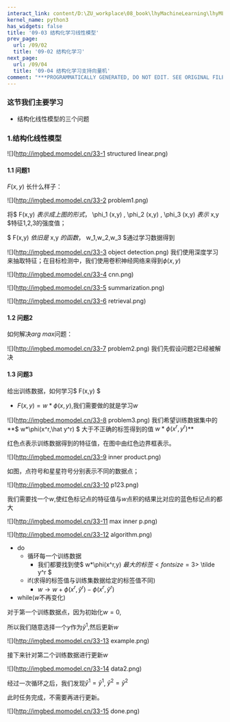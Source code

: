 ```yaml
---
interact_link: content/D:\ZU_workplace\08_book\lhyMachineLearning\lhyML\content\09/03.ipynb
kernel_name: python3
has_widgets: false
title: '09-03 结构化学习线性模型'
prev_page:
  url: /09/02
  title: '09-02 结构化学习'
next_page:
  url: /09/04
  title: '09-04 结构化学习支持向量机'
comment: "***PROGRAMMATICALLY GENERATED, DO NOT EDIT. SEE ORIGINAL FILES IN /content***"
---
```


### 这节我们主要学习


+ 结构化线性模型的三个问题



### 1.结构化线性模型


![](http://imgbed.momodel.cn/33-1 structured linear.png)

#### 1.1 问题1



$F(x,y)$ 长什么样子：

![](http://imgbed.momodel.cn/33-2 problem1.png)

将$ F(x,y) $表示成上图的形式，$ \phi_1 (x,y) $,$ \phi_2 (x,y) $,$ \phi_3 (x,y) $表示$ x,y $特征1,2,3的强度值；

$ F(x,y) $依旧是$ x,y $的函数，$ w_1,w_2,w_3 $通过学习数据得到



![](http://imgbed.momodel.cn/33-3 object detection.png)
我们使用深度学习来抽取特征；在目标检测中，我们使用卷积神经网络来得到$\phi (x,y)$

![](http://imgbed.momodel.cn/33-4 cnn.png)


 
![](http://imgbed.momodel.cn/33-5 summarization.png)


 
![](http://imgbed.momodel.cn/33-6 retrieval.png)

#### 1.2 问题2



如何解决$arg$ $max$问题：



![](http://imgbed.momodel.cn/33-7 problem2.png)
我们先假设问题2已经被解决

#### 1.3 问题3



给出训练数据，如何学习$ F(x,y) $

+ $F(x,y)=w*\phi(x,y)$,我们需要做的就是学习$w$


![](http://imgbed.momodel.cn/33-8 problem3.png)
我们希望训练数据集中的**$ w*\phi(x^r,\hat y^r) $ 大于不正确的标签得到的值 $w*\phi(x^r, y^r)$**

红色点表示训练数据得到的特征值，在图中由红色边界框表示。

![](http://imgbed.momodel.cn/33-9 inner product.png)

如图，点符号和星星符号分别表示不同的数据点；

![](http://imgbed.momodel.cn/33-10 p123.png)

我们需要找一个$w$,使红色标记点的特征值与$w$点积的结果比对应的蓝色标记点的都大

![](http://imgbed.momodel.cn/33-11 max inner p.png)



![](http://imgbed.momodel.cn/33-12 algorithm.png)
+ do
    + 循环每一个训练数据
        + 我们都要找到使$ w*\phi(x^r,y) $最大的标签<font size=3>$ \tilde y^r $</font>
    + if(求得的标签值与训练集数据给定的标签值不同)
        + $w \rightarrow w+\phi(x^r,\hat y^r)-\phi(x^r,\tilde y^r)$
+ while($w$不再变化)



对于第一个训练数据点，因为初始化$w=0$,

所以我们随意选择一个$y$作为$\tilde y^1$,然后更新$w$

![](http://imgbed.momodel.cn/33-13 example.png)

接下来针对第二个训练数据进行更新$w$

![](http://imgbed.momodel.cn/33-14 data2.png)

经过一次循环之后，我们发现$\hat y^1=\tilde y^1$, $\hat y^2=\tilde y^2$

此时任务完成，不需要再进行更新。

![](http://imgbed.momodel.cn/33-15 done.png)
